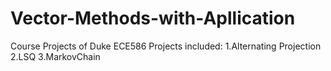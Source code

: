# Vector-Methods-with-Apllication
Course Projects of Duke ECE586
Projects included: 1.Alternating Projection 2.LSQ 3.MarkovChain
